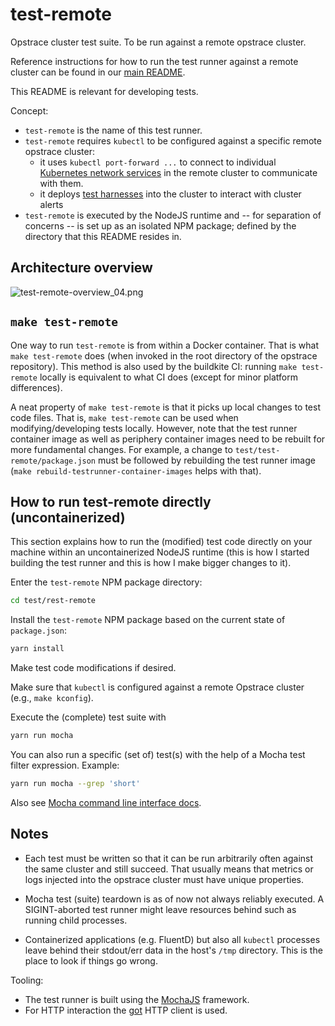 # test-remote

Opstrace cluster test suite. To be run against a remote opstrace cluster.

Reference instructions for how to run the test runner against a remote cluster can be found in our [main README](https://github.com/opstrace/opstrace/blob/main/Readme.md).

This README is relevant for developing tests.

Concept:

* `test-remote` is the name of this test runner.
* `test-remote` requires `kubectl` to be configured against a specific remote opstrace cluster:
  - it uses `kubectl port-forward ...` to connect to individual [Kubernetes network services](https://kubernetes.io/docs/concepts/services-networking/service/) in the remote cluster to communicate with them.
  - it deploys [test harnesses](https://github.com/grafana/cortex-tools/blob/main/docs/e2ealerting.md) into the cluster to interact with cluster alerts
* `test-remote` is executed by the NodeJS runtime and -- for separation of concerns -- is set up as an isolated NPM package; defined by the directory that this README resides in.

## Architecture overview

![test-remote-overview_04.png](https://opstrace-figures.s3-us-west-2.amazonaws.com/test-remote-overview_04.png "architecture overview image")

## `make test-remote`

One way to run `test-remote` is from within a Docker container.
That is what `make test-remote` does (when invoked in the root directory of the opstrace repository).
This method is also used by the buildkite CI:
running `make test-remote` locally is equivalent to what CI does (except for minor platform differences).

A neat property of `make test-remote` is that it picks up local changes to test code files.
That is, `make test-remote` can be used when modifying/developing tests locally.
However, note that the test runner container image as well as periphery container images need to be rebuilt for more fundamental changes.
For example, a change to `test/test-remote/package.json` must be followed by rebuilding the test runner image (`make rebuild-testrunner-container-images` helps with that).

## How to run test-remote directly (uncontainerized)

This section explains how to run the (modified) test code directly on your machine within an uncontainerized NodeJS runtime (this is how I started building the test runner and this is how I make bigger changes to it).

Enter the `test-remote` NPM package directory:

```bash
cd test/rest-remote
```

Install the `test-remote` NPM package based on the current state of `package.json`:

```bash
yarn install
```

Make test code modifications if desired.

Make sure that `kubectl` is configured against a remote Opstrace cluster (e.g., `make kconfig`).

Execute the (complete) test suite with

```bash
yarn run mocha
```

You can also run a specific (set of) test(s) with the help of a Mocha test filter expression. Example:

```bash
yarn run mocha --grep 'short'
```

Also see [Mocha command line interface docs](https://mochajs.org/#command-line-usage).

## Notes

* Each test must be written so that it can be run arbitrarily often against the same cluster and still succeed.
  That usually means that metrics or logs injected into the opstrace cluster must have unique properties.

* Mocha test (suite) teardown is as of now not always reliably executed.
  A SIGINT-aborted test runner might leave resources behind such as running child processes.

* Containerized applications (e.g. FluentD) but also all `kubectl` processes leave behind their stdout/err data in the host's `/tmp` directory. This is the place to look if things go wrong.

Tooling:

* The test runner is built using the [MochaJS](https://mochajs.org/) framework.
* For HTTP interaction the [got](https://github.com/sindresorhus/got) HTTP client is used.

